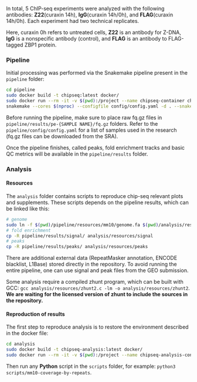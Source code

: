 In total, 5 ChIP-seq experiments were analyzed with the following antibodies: **Z22**(curaxin 14h), **IgG**(curaxin 14h/0h), and **FLAG**(curaxin 14h/0h). Each experiment had two technical replicates.

Here, curaxin 0h refers to untreated cells, **Z22** is an antibody for Z-DNA, **IgG** is a nonspecific antibody (control), and **FLAG** is an antibody to FLAG-tagged ZBP1 protein. 

### Pipeline
Initial processing was performed via the Snakemake pipeline present in the `pipeline` folder:
```bash
cd pipeline
sudo docker build -t chipseq:latest docker/
sudo docker run --rm -it -v $(pwd):/project --name chipseq-container chipseq:latest
snakemake --cores $(nproc) --configfile config/config.yaml -d . --snakefile workflow/Snakefile  all
```
Before running the pipeline, make sure to place raw fq.gz files in `pipeline/results/pe-{SAMPLE NAME}/fq.gz` folders. Refer to the `pipeline/config/config.yaml` for a list of samples used in the research (fq.gz files can be downloaded from the SRA).

Once the pipeline finishes, called peaks, fold enrichment tracks and basic QC metrics will be available in the `pipeline/results` folder.

### Analysis
#### Resources
The `analysis` folder contains scripts to reproduce chip-seq relevant plots and supplements. These scripts depends on the pipeline results, which can be linked like this:
```bash
# genome
sudo ln -f $(pwd)/pipeline/resources/mm10/genome.fa $(pwd)/analysis/resources/genome.fa
# fold enrichment
cp -R pipeline/results/signal/ analysis/resources/signal
# peaks
cp -R pipeline/results/peaks/ analysis/resources/peaks
```
There are additional external data (RepeatMasker annotation, ENCODE blacklist, L1Base) stored directly in the repository. To avoid running the entire pipeline, one can use signal and peak files from the GEO submission.

Some analysis require a compiled zhunt program, which can be built with GCC: `gcc analysis/resources/zhunt2.c -lm -o analysis/resources/zhunt2`. **We are waiting for the licensed version of zhunt to include the sources in the repository.**
#### Reproduction of results 
The first step to reproduce analysis is to restore the environment described in the docker file:
```bash
cd analysis
sudo docker build -t chipseq-analysis:latest docker/
sudo docker run --rm -it -v $(pwd):/project --name chipseq-analysis-container chipseq-analysis:latest
```
Then run any **Python** script in the `scripts` folder, for example: `python3 scripts/mm10-coverage-by-repeats`. 
